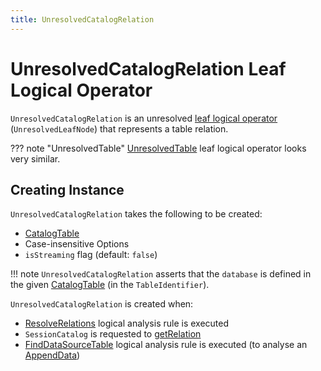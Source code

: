 ```yaml
---
title: UnresolvedCatalogRelation
---
```


# UnresolvedCatalogRelation Leaf Logical Operator

`UnresolvedCatalogRelation` is an unresolved [leaf logical operator](LeafNode.md) (`UnresolvedLeafNode`) that represents a table relation.

??? note "UnresolvedTable"
    [UnresolvedTable](UnresolvedTable.md) leaf logical operator looks very similar.

## Creating Instance

`UnresolvedCatalogRelation` takes the following to be created:

* <span id="tableMeta"> [CatalogTable](../CatalogTable.md)
* <span id="options"> Case-insensitive Options
* <span id="isStreaming"> `isStreaming` flag (default: `false`)

!!! note
    `UnresolvedCatalogRelation` asserts that the `database` is defined in the given [CatalogTable](#tableMeta) (in the `TableIdentifier`).

`UnresolvedCatalogRelation` is created when:

* [ResolveRelations](../logical-analysis-rules/ResolveRelations.md) logical analysis rule is executed
* `SessionCatalog` is requested to [getRelation](../SessionCatalog.md#getRelation)
* [FindDataSourceTable](../logical-analysis-rules/FindDataSourceTable.md) logical analysis rule is executed (to analyse an [AppendData](AppendData.md))
